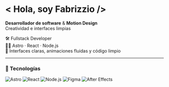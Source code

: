 # < Hola, soy Fabrizzio />

**Desarrollador de software** & **Motion Design**  
Creatividad e interfaces limpias  

🛠️ Fullstack Developer  
👨‍💻 Astro · React · Node.js  
🎨 Interfaces claras, animaciones fluidas y código limpio

---

### 🧰 Tecnologías

![Astro](https://img.shields.io/badge/Astro-000000?style=flat&logo=astro&logoColor=white)
![React](https://img.shields.io/badge/React-20232A?style=flat&logo=react&logoColor=61DAFB)
![Node.js](https://img.shields.io/badge/Node.js-339933?style=flat&logo=nodedotjs&logoColor=white)
![Figma](https://img.shields.io/badge/Figma-000000?style=flat&logo=figma&logoColor=white)
![After Effects](https://img.shields.io/badge/After_Effects-9999FF?style=flat&logo=adobeaftereffects&logoColor=white)
